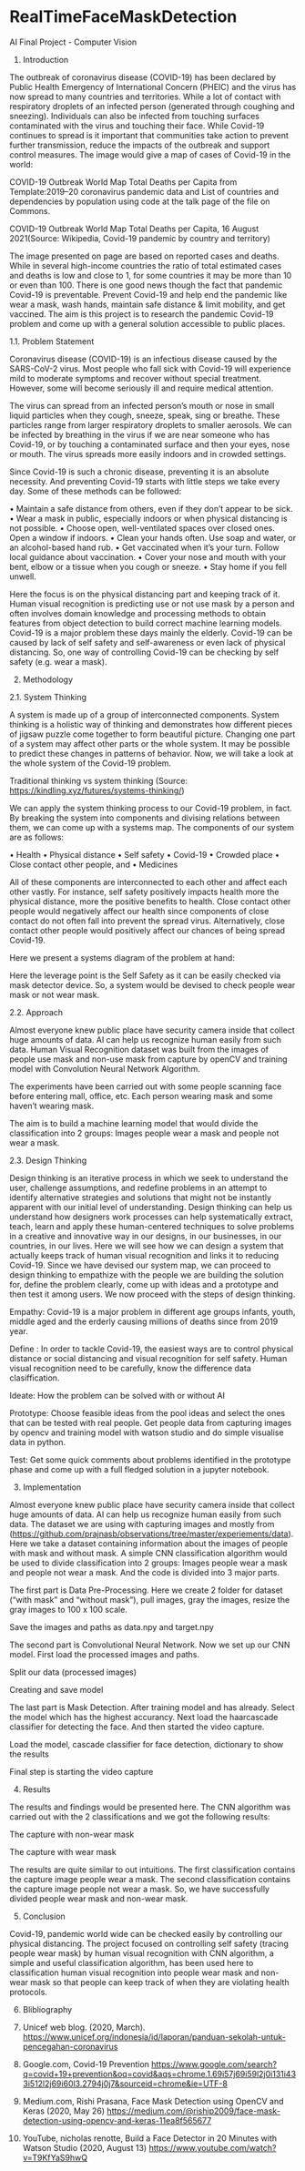 # RealTimeFaceMaskDetection
AI Final Project - Computer Vision

1.	Introduction

The outbreak of coronavirus disease (COVID-19) has been declared by Public Health Emergency of International Concern (PHEIC) and the virus has now spread to many countries and territories. While a lot of contact with respiratory droplets of an infected person (generated through coughing and sneezing). Individuals can also be infected from touching surfaces contaminated with the virus and touching their face. While Covid-19 continues to spread is it important that communities take action to prevent further transmission, reduce the impacts of the outbreak and support control measures. The image would give a map of cases of Covid-19 in the world:

 COVID-19 Outbreak World Map Total Deaths per Capita from Template:2019–20 coronavirus pandemic data and List of countries and dependencies by population using code at the talk page 
of the file on Commons.



COVID-19 Outbreak World Map Total Deaths per Capita, 16 August 2021(Source: Wikipedia, Covid-19 pandemic by country and territory)

The image presented on page are based on reported cases and deaths. While in several high-income countries the ratio of total estimated cases and deaths is low and close to 1, for some countries it may be more than 10 or even than 100. There is one good news though the fact that pandemic Covid-19 is preventable. Prevent Covid-19 and help end the pandemic like wear a mask, wash hands, maintain safe distance & limit mobility, and get vaccined. The aim is this project is to research the pandemic Covid-19 problem and come up with a general solution accessible to public places.



1.1.	 Problem Statement

Coronavirus disease (COVID-19) is an infectious disease caused by the SARS-CoV-2 virus. Most people who fall sick with Covid-19 will experience mild to moderate symptoms and recover without special treatment. However, some will become seriously ill and require medical attention. 

The virus can spread from an infected person’s mouth or nose in small liquid particles when they cough, sneeze, speak, sing or breathe. These particles range from larger respiratory droplets to smaller aerosols. We can be infected by breathing in the virus if we are near someone who has Covid-19, or by touching a contaminated surface and then your eyes, nose or mouth. The virus spreads more easily indoors and in crowded settings.

 Since Covid-19 is such a chronic disease, preventing it is an absolute necessity. And preventing Covid-19 starts with little steps we take every day. Some of these methods can be followed:

•	Maintain a safe distance from others, even if they don’t appear to be sick.
•	Wear a mask in public, especially indoors or when physical distancing is not possible.
•	Choose open, well-ventilated spaces over closed ones. Open a window if indoors.
•	Clean your hands often. Use soap and water, or an alcohol-based hand rub.
•	Get vaccinated when it’s your turn. Follow local guidance about vaccination.
•	Cover your nose and mouth with your bent, elbow or a tissue when you cough or sneeze.
•	Stay home if you fell unwell.

Here the focus is on the physical distancing part and keeping track of it. Human visual recognition is predicting use or not use mask by a person and often involves domain knowledge and processing methods to obtain features from object detection to build correct machine learning models. Covid-19 is a major problem these days mainly the elderly. Covid-19 can be caused by lack of self safety and self-awareness or even lack of physical distancing. So, one way of controlling Covid-19 can be checking by self safety (e.g. wear a mask).













2.	Methodology

2.1.	 System Thinking

A system is made up of a group of interconnected components. System thinking is a holistic way of thinking and demonstrates how different pieces of jigsaw puzzle come together to form beautiful picture. Changing one part of a system may affect other parts or the whole system. It may be possible to predict these changes in patterns of behavior. Now, we will take a look at the whole system of the Covid-19 problem.

  

Traditional thinking vs system thinking (Source: https://kindling.xyz/futures/systems-thinking/)

We can apply the system thinking process to our Covid-19 problem, in fact. By breaking the system into components and divising relations between them, we can come up with a systems map. The components of our system are as follows:

•	Health
•	Physical distance
•	Self safety
•	Covid-19
•	Crowded place
•	Close contact other people, and
•	Medicines




All of these components are interconnected to each other and affect each other vastly. For instance, self safety positively impacts health more the physical distance, more the positive benefits to health. Close contact other people would negatively affect our health since components of close contact do not often fall into prevent the spread virus. Alternatively, close contact other people would positively affect our chances of being spread Covid-19.

Here we present a systems diagram of the problem at hand:





 


Here the leverage point is the Self Safety as it can be easily checked via mask detector device. So, a system would be devised to check people wear mask or not wear mask. 








2.2.	 Approach 

Almost everyone knew public place have security camera inside that collect huge amounts of data. AI can help us recognize human easily from such data. Human Visual Recognition dataset was built from the images of people use mask and non-use mask from capture by openCV and training model with Convolution Neural Network Algorithm.

The experiments have been carried out with some people scanning face before entering mall, office, etc. Each person wearing mask and some haven’t wearing mask.

The aim is to build a machine learning model that would divide the classification into 2 groups: Images people wear a mask and people not wear a mask.

2.3.	 Design Thinking

Design thinking is an iterative process in which we seek to understand the user, challenge assumptions, and redefine problems in an attempt to identify alternative strategies and solutions that might not be instantly apparent with our initial level of understanding. Design thinking can help us understand how designers work processes can help systematically extract, teach, learn and apply these human-centered techniques to solve problems in a creative and innovative way in our designs, in our businesses, in our countries, in our lives. Here we will see how we can design a system that actually keeps track of human visual recognition and links it to reducing Covid-19. Since we have devised our system map, we can proceed to design thinking to empathize with the people we are building the solution for, define the problem clearly, come up with ideas and a prototype and then test it among users. We now proceed with the steps of design thinking. 

Empathy: Covid-19 is a major problem in different age groups infants, youth, middle aged and the erderly causing millions of deaths since from 2019 year.

Define : In order to tackle Covid-19, the easiest ways are to control physical distance or social distancing and visual recognition for self safety. Human visual recognition need to be carefully, know the difference data clasiffication.

Ideate: How the problem can be solved with or without AI

Prototype: Choose feasible ideas from the pool ideas and select the ones that can be tested with real people. Get people data from capturing images by opencv and training model with watson studio and do simple visualise data in python.

Test: Get some quick comments about problems identified in the prototype phase and come up with a full fledged solution in a jupyter notebook.









3.	Implementation 

Almost everyone knew public place have security camera inside that collect huge amounts of data. AI can help us recognize human easily from such data. The dataset we are using with capturing images and mostly from (https://github.com/prajnasb/observations/tree/master/experiements/data). 
Here we take a dataset containing information about the images of people with mask and without mask. A simple CNN classification algorithm would be used to divide classification into 2 groups: Images people wear a mask and people not wear a mask. And the code is divided into 3 major parts.

The first part is Data Pre-Processing. Here we create 2 folder for dataset (“with mask” and “without mask”), pull images, gray the images, resize the gray images to 100 x 100 scale.
 

 

 
Save the images and paths as data.npy and target.npy

The second part is Convolutional Neural Network. Now we set up our CNN model. First load the processed images and paths.

 

 
Split our data (processed images)

 
Creating and save model

 

The last part is Mask Detection. After training model and has already. Select the model which has the highest accurancy. Next load the haarcascade classifier for detecting the face. And then started the video capture.

 


 
Load the model, cascade classifier for face detection, dictionary to show the results
 
Final step is starting the video capture

4.	Results 

The results and findings would be presented here.
The CNN algorithm was carried out with the 2 classifications and we got the following results: 

 

The capture with non-wear mask
 

The capture with wear mask

The results are quite similar to out intuitions. The first classification contains the capture image people wear a mask. The second classification contains the capture image people not wear a mask. So, we have successfully divided people wear mask and non-wear mask.

5.	Conclusion 

Covid-19, pandemic world wide can be checked easily by controlling our physical distancing. The project focused on controlling self safety (tracing people wear mask) by human visual recognition with CNN algorithm, a simple and useful classification algorithm, has been used here to classification human visual recognition into people wear mask and non-wear mask so that people can keep track of when they are violating health protocols. 

6.	Blibliography 

1.	Unicef web blog. (2020, March). https://www.unicef.org/indonesia/id/laporan/panduan-sekolah-untuk-pencegahan-coronavirus 
2.	Google.com, Covid-19 Prevention
https://www.google.com/search?q=covid+19+prevention&oq=covid&aqs=chrome.1.69i57j69i59l2j0i131i433i512l2j69i60l3.2794j0j7&sourceid=chrome&ie=UTF-8 
3.	Medium.com, Rishi Prasana, Face Mask Detection using OpenCV and Keras (2020, May 26)
https://medium.com/@riship2009/face-mask-detection-using-opencv-and-keras-11ea8f565677 
4.	YouTube, nicholas renotte, Build a Face Detector in 20 Minutes with Watson Studio (2020, August 13)
https://www.youtube.com/watch?v=T9KfYaS9hwQ 
